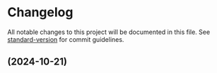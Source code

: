 # Changelog

All notable changes to this project will be documented in this file. See [standard-version](https://github.com/conventional-changelog/standard-version) for commit guidelines.

##  (2024-10-21)
